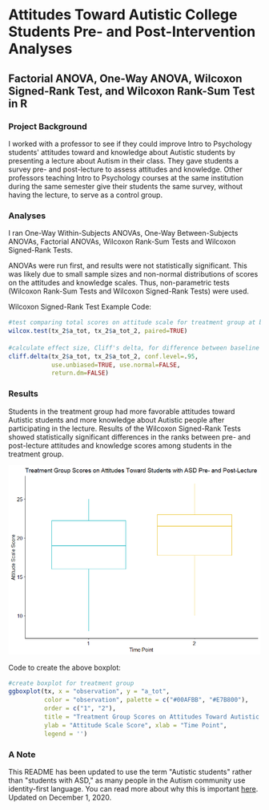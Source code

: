 # Attitudes Toward Autistic College Students Pre- and Post-Intervention Analyses
## Factorial ANOVA, One-Way ANOVA, Wilcoxon Signed-Rank Test, and Wilcoxon Rank-Sum Test in R

### Project Background
I worked with a professor to see if they could improve Intro to Psychology students' attitudes toward and knowledge about Autistic students by presenting a lecture about Autism in their class. They gave students a survey pre- and post-lecture to assess attitudes and knowledge. Other professors teaching Intro to Psychology courses at the same institution during the same semester give their students the same survey, without having the lecture, to serve as a control group.

### Analyses
I ran One-Way Within-Subjects ANOVAs, One-Way Between-Subjects ANOVAs, Factorial ANOVAs, Wilcoxon Rank-Sum Tests and Wilcoxon Signed-Rank Tests.

ANOVAs were run first, and results were not statistically significant. This was likely due to small sample sizes and non-normal distributions of scores on the attitudes and knowledge scales. Thus, non-parametric tests (Wilcoxon Rank-Sum Tests and Wilcoxon Signed-Rank Tests) were used.

Wilcoxon Signed-Rank Test Example Code:

~~~R
#test comparing total scores on attitude scale for treatment group at baseline and follow-up
wilcox.test(tx_2$a_tot, tx_2$a_tot_2, paired=TRUE)

#calculate effect size, Cliff's delta, for difference between baseline and follow-up in tx group, attitude scale 
cliff.delta(tx_2$a_tot, tx_2$a_tot_2, conf.level=.95, 
            use.unbiased=TRUE, use.normal=FALSE, 
            return.dm=FALSE)

~~~

### Results
Students in the treatment group had more favorable attitudes toward Autistic students and more knowledge about Autistic people after participating in the lecture. Results of the Wilcoxon Signed-Rank Tests showed statistically significant differences in the ranks between pre- and post-lecture attitudes and knowledge scores among students in the treatment group.

![histogram showing difference in attitude scores in treatment group between time 1 and time 2](histogram.png)

Code to create the above boxplot:

~~~R
#create boxplot for treatment group
ggboxplot(tx, x = "observation", y = "a_tot", 
          color = "observation", palette = c("#00AFBB", "#E7B800"),
          order = c("1", "2"),
          title = "Treatment Group Scores on Attitudes Toward Autistic Students Pre- and Post-Lecture",
          ylab = "Attitude Scale Score", xlab = "Time Point",
          legend = '')
~~~

### A Note
This README has been updated to use the term "Autistic students" rather than "students with ASD," as many people in the Autism community use identity-first language. You can read more about why this is important [here](https://autisticadvocacy.org/about-asan/identity-first-language/). Updated on December 1, 2020.

